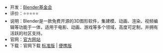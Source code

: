 - 开发：[Blender基金会](https://www.blender.org/about/foundation/)
- 评价：⭐⭐⭐⭐⭐
- 说明：Blender是一款免费开源的3D图形软件，集建模、动画、渲染、视频编辑等功能于一体，适用于电影、动画、游戏等多个领域，高度可定制，并拥有活跃的社区支持。
- 官网：[官方网站](https://www.blender.org/) 
- 下载：官网下载 [标准版](https://www.blender.org/download/release/Blender4.1/blender-4.1.0-windows-x64.msi/) | [便携版](https://www.blender.org/download/release/Blender4.1/blender-4.1.0-windows-x64.zip/)
